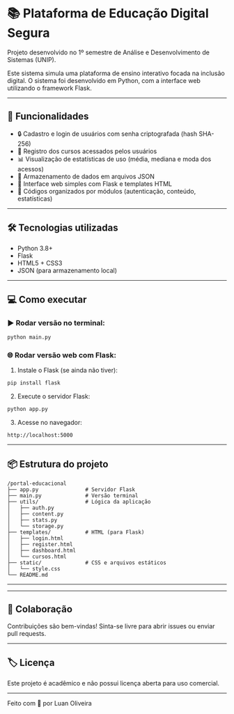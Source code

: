 # 📚 Plataforma de Educação Digital Segura

Projeto desenvolvido no 1º semestre de Análise e Desenvolvimento de Sistemas (UNIP).

Este sistema simula uma plataforma de ensino interativo focada na inclusão digital. O sistema foi desenvolvido em Python, com a interface web utilizando o framework Flask.

---

## 🚀 Funcionalidades

- 🔒 Cadastro e login de usuários com senha criptografada (hash SHA-256)
- 🎯 Registro dos cursos acessados pelos usuários
- 📊 Visualização de estatísticas de uso (média, mediana e moda dos acessos)
- 💾 Armazenamento de dados em arquivos JSON
- 🔗 Interface web simples com Flask e templates HTML
- 🧠 Códigos organizados por módulos (autenticação, conteúdo, estatísticas)

---

## 🛠️ Tecnologias utilizadas

- Python 3.8+
- Flask
- HTML5 + CSS3
- JSON (para armazenamento local)

---

## 💻 Como executar

### ▶️ Rodar versão no terminal:

```bash
python main.py
```

### 🌐 Rodar versão web com Flask:

1. Instale o Flask (se ainda não tiver):
```bash
pip install flask
```

2. Execute o servidor Flask:
```bash
python app.py
```

3. Acesse no navegador:
```
http://localhost:5000
```

---

## 📦 Estrutura do projeto

```
/portal-educacional
├── app.py               # Servidor Flask
├── main.py              # Versão terminal
├── utils/               # Lógica da aplicação
│   ├── auth.py
│   ├── content.py
│   ├── stats.py
│   └── storage.py
├── templates/           # HTML (para Flask)
│   ├── login.html
│   ├── register.html
│   ├── dashboard.html
│   └── cursos.html
├── static/              # CSS e arquivos estáticos
│   └── style.css
└── README.md
```

---


---

## 🤝 Colaboração

Contribuições são bem-vindas! Sinta-se livre para abrir issues ou enviar pull requests.

---

## 🏷️ Licença

Este projeto é acadêmico e não possui licença aberta para uso comercial.

---

Feito com 💙 por Luan Oliveira
